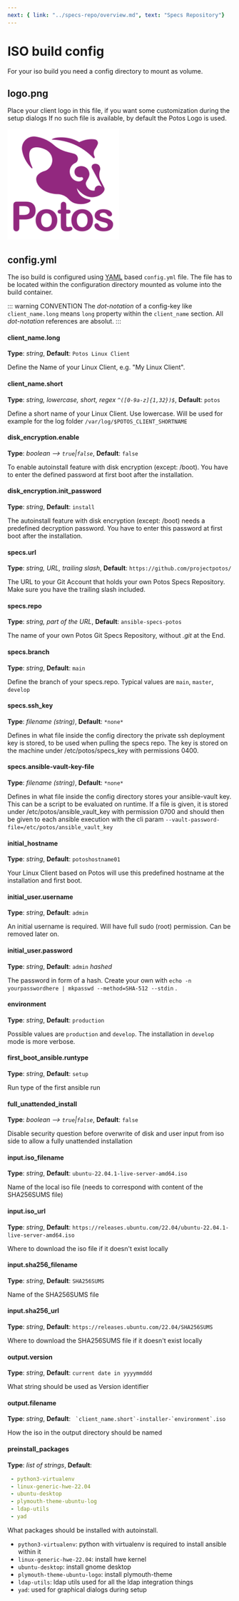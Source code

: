 ```yaml
---
next: { link: "../specs-repo/overview.md", text: "Specs Repository"}
---
```

# ISO build config

For your iso build you need a config directory to mount as volume. 

## logo.png
Place your client logo in this file, if you want some customization during the setup dialogs
If no such file is available, by default the Potos Logo is used.

<img src="/logo.png" title="Potos Logo" style="max-width:250px" />

## config.yml
The iso build is configured using [YAML](https://en.wikipedia.org/wiki/YAML) based `config.yml` file. The file has to be located within the configuration directory mounted as volume into the build container.

::: warning CONVENTION
The *dot-notation* of a config-key like `client_name.long` means `long` property within the `client_name` section. All *dot-notation* references are absolut.
:::

#### client_name.long
**Type**: *string*, **Default**: `Potos Linux Client`

Define the Name of your Linux Client, e.g. "My Linux Client".

#### client_name.short
**Type**: *string, lowercase, short, regex `^([0-9a-z]{1,32})$`*, **Default**: `potos`

Define a short name of your Linux Client. Use lowercase. Will be used for example for the log folder `/var/log/$POTOS_CLIENT_SHORTNAME`

#### disk_encryption.enable
**Type**: *boolean --> `true`|`false`*, **Default**: `false`

To enable autoinstall feature with disk encryption (except: /boot). You have to enter the defined password at first boot after the installation.

#### disk_encryption.init_password
**Type**: *string*, **Default**: `install`

The autoinstall feature with disk encryption (except: /boot) needs a predefined decryption password. You have to enter this password at first boot after the installation.

#### specs.url
**Type**: *string, URL, trailing slash*, **Default**: `https://github.com/projectpotos/`

The URL to your Git Account that holds your own Potos Specs Repository. Make sure you have the trailing slash included.

#### specs.repo
**Type**: *string, part of the URL*, **Default**: `ansible-specs-potos`

The name of your own Potos Git Specs Repository, without *.git* at the End.

#### specs.branch
**Type**: *string*, **Default**: `main`

Define the branch of your specs.repo. Typical values are `main`, `master`, `develop`

#### specs.ssh_key
**Type**: *filename (string)*, **Default**: `*none*`

Defines in what file inside the config directory the private ssh deployment key is stored, to be used when pulling the specs repo. The key is stored on the machine under /etc/potos/specs_key with permissions 0400.

#### specs.ansible-vault-key-file
**Type**: *filename (string)*, **Default**: `*none*`

Defines in what file inside the config directory stores your ansible-vault key. This can be a script to be evaluated on runtime. If a file is given, it is stored under /etc/potos/ansible_vault_key with permission 0700 and should then be given to each ansible execution with the cli param `--vault-password-file=/etc/potos/ansible_vault_key`

#### initial_hostname
**Type**: *string*, **Default**: `potoshostname01`

Your Linux Client based on Potos will use this predefined hostname at the installation and first boot.

#### initial_user.username
**Type**: *string*, **Default**: `admin`

An initial username is required. Will have full sudo (root) permission. Can be removed later on.

#### initial_user.password
**Type**: *string*, **Default**: `admin` *hashed*

The password in form of a hash. Create your own with `echo -n yourpasswordhere | mkpasswd --method=SHA-512 --stdin` .

#### environment
**Type**: *string*, **Default**: `production`

Possible values are `production` and `develop`. The installation in `develop` mode is more verbose.

#### first_boot_ansible.runtype
**Type**: *string*, **Default**: `setup`

Run type of the first ansible run

#### full_unattended_install
**Type**: *boolean --> `true`|`false`*, **Default**: `false`

Disable security question before overwrite of disk and user input from iso side to allow a fully unattended installation

#### input.iso_filename
**Type**: *string*, **Default**: `ubuntu-22.04.1-live-server-amd64.iso`

Name of the local iso file (needs to correspond with content of the SHA256SUMS file)

#### input.iso_url
**Type**: *string*, **Default**: `https://releases.ubuntu.com/22.04/ubuntu-22.04.1-live-server-amd64.iso`

Where to download the iso file if it doesn't exist locally

#### input.sha256_filename
**Type**: *string*, **Default**: `SHA256SUMS`

Name of the SHA256SUMS file

#### input.sha256_url
**Type**: *string*, **Default**: `https://releases.ubuntu.com/22.04/SHA256SUMS`

Where to download the SHA256SUMS file if it doesn't exist locally

#### output.version
**Type**: *string*, **Default**: `current date in yyyymmddd`

What string should be used as Version identifier

#### output.filename 
**Type**: *string*, **Default**: `` `client_name.short`-installer-`environment`.iso``

How the iso in the output directory should be named

#### preinstall_packages
**Type**: *list of strings*, **Default**: 
```yaml
 - python3-virtualenv
 - linux-generic-hwe-22.04
 - ubuntu-desktop
 - plymouth-theme-ubuntu-log
 - ldap-utils
 - yad
 ```
 
 What packages should be installed with autoinstall. 
 * `python3-virtualenv`: python with virtualenv is required to install ansible within it 
 * `linux-generic-hwe-22.04`: install hwe kernel 
 * `ubuntu-desktop`: install gnome desktop 
 * `plymouth-theme-ubuntu-logo`: install plymouth-theme 
 * `ldap-utils`: ldap utils used for all the ldap integration things 
 * `yad`: used for graphical dialogs during setup

